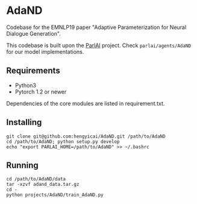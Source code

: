 # AdaND
Codebase for the EMNLP19 paper "Adaptive Parameterization for Neural Dialogue Generation".

This codebase is built upon the [ParlAI](https://parl.ai/) project. Check `parlai/agents/AdaND` for our model implementations.

## Requirements
- Python3
- Pytorch 1.2 or newer

Dependencies of the core modules are listed in requirement.txt.

## Installing
```
git clone git@github.com:hengyicai/AdaND.git /path/to/AdaND
cd /path/to/AdaND; python setup.py develop
echo "export PARLAI_HOME=/path/to/AdaND" >> ~/.bashrc
```

## Running

```
cd /path/to/AdaND/data
tar -xzvf adand_data.tar.gz
cd -
python projects/AdaND/train_AdaND.py
```
